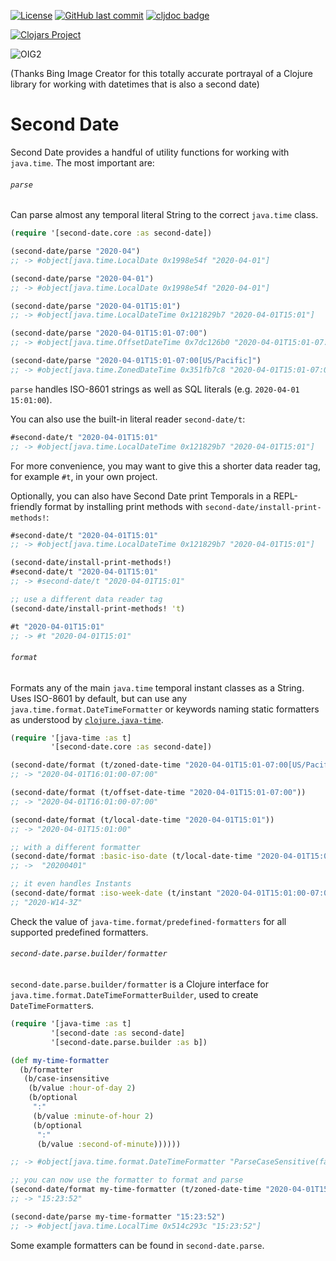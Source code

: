 [![License](https://img.shields.io/badge/license-Eclipse%20Public%20License-blue.svg?style=for-the-badge)](https://raw.githubusercontent.com/metabase/second-date/master/LICENSE)
[![GitHub last commit](https://img.shields.io/github/last-commit/metabase/second-date?style=for-the-badge)](https://github.com/metabase/second-date/commits/)
[![cljdoc badge](https://img.shields.io/badge/dynamic/json?color=informational&label=cljdoc&query=results%5B%3F%28%40%5B%22artifact-id%22%5D%20%3D%3D%20%22toucan2%22%29%5D.version&url=https%3A%2F%2Fcljdoc.org%2Fapi%2Fsearch%3Fq%3Dmetabase%2Fsecond-date&style=for-the-badge)](https://cljdoc.org/d/metabase/second-date/CURRENT)

[![Clojars Project](https://clojars.org/metabase/second-date/latest-version.svg)](https://clojars.org/metabase/second-date)

![OIG2](https://github.com/metabase/second-date/assets/1455846/db59a1ad-ee86-469b-b96e-2f515f28d06f)

(Thanks Bing Image Creator for this totally accurate portrayal of a Clojure library for working with datetimes that is also a second date)

# Second Date

Second Date provides a handful of utility functions for working with `java.time`. The most important are:

###### `parse`

Can parse almost any temporal literal String to the correct `java.time` class.

```clj
(require '[second-date.core :as second-date])

(second-date/parse "2020-04")
;; -> #object[java.time.LocalDate 0x1998e54f "2020-04-01"]

(second-date/parse "2020-04-01")
;; -> #object[java.time.LocalDate 0x1998e54f "2020-04-01"]

(second-date/parse "2020-04-01T15:01")
;; -> #object[java.time.LocalDateTime 0x121829b7 "2020-04-01T15:01"]

(second-date/parse "2020-04-01T15:01-07:00")
;; -> #object[java.time.OffsetDateTime 0x7dc126b0 "2020-04-01T15:01-07:00"]

(second-date/parse "2020-04-01T15:01-07:00[US/Pacific]")
;; -> #object[java.time.ZonedDateTime 0x351fb7c8 "2020-04-01T15:01-07:00[US/Pacific]"]
```

`parse` handles ISO-8601 strings as well as SQL literals (e.g. `2020-04-01 15:01:00`).

You can also use the built-in literal reader `second-date/t`:

```clj
#second-date/t "2020-04-01T15:01"
;; -> #object[java.time.LocalDateTime 0x121829b7 "2020-04-01T15:01"]
```

For more convenience, you may want to give this a shorter data reader tag, for example `#t`, in your own project.

Optionally, you can also have Second Date print Temporals in a REPL-friendly format by installing print methods with
`second-date/install-print-methods!`:

```clj
#second-date/t "2020-04-01T15:01"
;; -> #object[java.time.LocalDateTime 0x121829b7 "2020-04-01T15:01"]

(second-date/install-print-methods!)
#second-date/t "2020-04-01T15:01"
;; -> #second-date/t "2020-04-01T15:01"

;; use a different data reader tag
(second-date/install-print-methods! 't)

#t "2020-04-01T15:01"
;; -> #t "2020-04-01T15:01"
```

###### `format`

Formats any of the main `java.time` temporal instant classes as a String. Uses ISO-8601 by default, but can use any
`java.time.format.DateTimeFormatter` or keywords naming static formatters as understood by
[`clojure.java-time`](https://github.com/dm3/clojure.java-time).

```clj
(require '[java-time :as t]
         '[second-date.core :as second-date])

(second-date/format (t/zoned-date-time "2020-04-01T15:01-07:00[US/Pacific]"))
;; -> "2020-04-01T16:01:00-07:00"

(second-date/format (t/offset-date-time "2020-04-01T15:01-07:00"))
;; -> "2020-04-01T16:01:00-07:00"

(second-date/format (t/local-date-time "2020-04-01T15:01"))
;; -> "2020-04-01T15:01:00"

;; with a different formatter
(second-date/format :basic-iso-date (t/local-date-time "2020-04-01T15:01"))
;; ->  "20200401"

;; it even handles Instants
(second-date/format :iso-week-date (t/instant "2020-04-01T15:01:00-07:00"))
;; "2020-W14-3Z"
```

Check the value of `java-time.format/predefined-formatters` for all supported predefined formatters.

###### `second-date.parse.builder/formatter`

`second-date.parse.builder/formatter` is a Clojure interface for `java.time.format.DateTimeFormatterBuilder`, used to
create `DateTimeFormatter`s.

```clj
(require '[java-time :as t]
         '[second-date :as second-date]
         '[second-date.parse.builder :as b])

(def my-time-formatter
  (b/formatter
   (b/case-insensitive
    (b/value :hour-of-day 2)
    (b/optional
     ":"
     (b/value :minute-of-hour 2)
     (b/optional
      ":"
      (b/value :second-of-minute))))))

;; -> #object[java.time.format.DateTimeFormatter "ParseCaseSensitive(false)Value(HourOfDay,2)[':'Value(MinuteOfHour,2)[':'Value(SecondOfMinute)]]"]

;; you can now use the formatter to format and parse
(second-date/format my-time-formatter (t/zoned-date-time "2020-04-01T15:23:52.878132-07:00[America/Los_Angeles]"))
;; -> "15:23:52"

(second-date/parse my-time-formatter "15:23:52")
;; -> #object[java.time.LocalTime 0x514c293c "15:23:52"]
```

Some example formatters can be found in `second-date.parse`.

